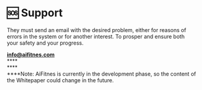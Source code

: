# 🆘 Support

They must send an email with the desired problem, either for reasons of errors in the system or for another interest. To prosper and ensure both your safety and your progress.&#x20;

**info@aifitnes.com**\
****\
****\
****Note: AiFitnes is currently in the development phase, so the content of the Whitepaper could change in the future.
